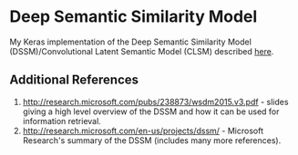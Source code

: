 # Deep Semantic Similarity Model
My Keras implementation of the Deep Semantic Similarity Model (DSSM)/Convolutional Latent Semantic Model (CLSM) described [here](http://research.microsoft.com/pubs/226585/cikm2014_cdssm_final.pdf).

## Additional References
1. http://research.microsoft.com/pubs/238873/wsdm2015.v3.pdf - slides giving a high level overview of the DSSM and how it can be used for information retrieval.
2. http://research.microsoft.com/en-us/projects/dssm/ - Microsoft Research's summary of the DSSM (includes many more references).
